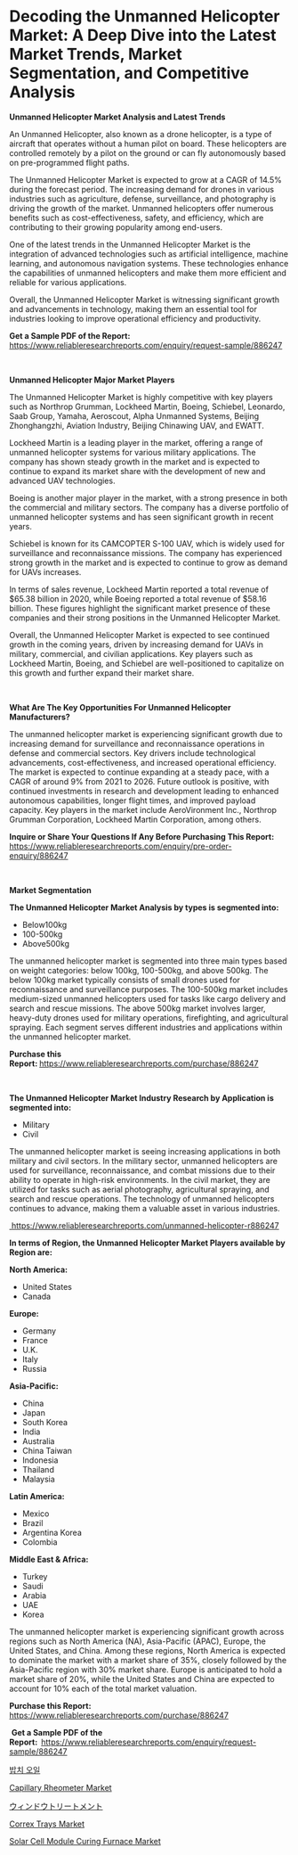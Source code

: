 <p><h1>Decoding the Unmanned Helicopter Market: A Deep Dive into the Latest Market Trends, Market Segmentation, and Competitive Analysis</h1></p><p><strong>Unmanned Helicopter Market Analysis and Latest Trends</strong></p>
<p><p>An Unmanned Helicopter, also known as a drone helicopter, is a type of aircraft that operates without a human pilot on board. These helicopters are controlled remotely by a pilot on the ground or can fly autonomously based on pre-programmed flight paths.</p><p>The Unmanned Helicopter Market is expected to grow at a CAGR of 14.5% during the forecast period. The increasing demand for drones in various industries such as agriculture, defense, surveillance, and photography is driving the growth of the market. Unmanned helicopters offer numerous benefits such as cost-effectiveness, safety, and efficiency, which are contributing to their growing popularity among end-users.</p><p>One of the latest trends in the Unmanned Helicopter Market is the integration of advanced technologies such as artificial intelligence, machine learning, and autonomous navigation systems. These technologies enhance the capabilities of unmanned helicopters and make them more efficient and reliable for various applications.</p><p>Overall, the Unmanned Helicopter Market is witnessing significant growth and advancements in technology, making them an essential tool for industries looking to improve operational efficiency and productivity.</p></p>
<p><strong>Get a Sample PDF of the Report:&nbsp;</strong> <a href="https://www.reliableresearchreports.com/enquiry/request-sample/886247">https://www.reliableresearchreports.com/enquiry/request-sample/886247</a></p>
<p>&nbsp;</p>
<p><strong>Unmanned Helicopter Major Market Players</strong></p>
<p><p>The Unmanned Helicopter Market is highly competitive with key players such as Northrop Grumman, Lockheed Martin, Boeing, Schiebel, Leonardo, Saab Group, Yamaha, Aeroscout, Alpha Unmanned Systems, Beijing Zhonghangzhi, Aviation Industry, Beijing Chinawing UAV, and EWATT.</p><p>Lockheed Martin is a leading player in the market, offering a range of unmanned helicopter systems for various military applications. The company has shown steady growth in the market and is expected to continue to expand its market share with the development of new and advanced UAV technologies.</p><p>Boeing is another major player in the market, with a strong presence in both the commercial and military sectors. The company has a diverse portfolio of unmanned helicopter systems and has seen significant growth in recent years.</p><p>Schiebel is known for its CAMCOPTER S-100 UAV, which is widely used for surveillance and reconnaissance missions. The company has experienced strong growth in the market and is expected to continue to grow as demand for UAVs increases.</p><p>In terms of sales revenue, Lockheed Martin reported a total revenue of $65.38 billion in 2020, while Boeing reported a total revenue of $58.16 billion. These figures highlight the significant market presence of these companies and their strong positions in the Unmanned Helicopter Market.</p><p>Overall, the Unmanned Helicopter Market is expected to see continued growth in the coming years, driven by increasing demand for UAVs in military, commercial, and civilian applications. Key players such as Lockheed Martin, Boeing, and Schiebel are well-positioned to capitalize on this growth and further expand their market share.</p></p>
<p>&nbsp;</p>
<p><strong>What Are The Key Opportunities For Unmanned Helicopter Manufacturers?</strong></p>
<p><p>The unmanned helicopter market is experiencing significant growth due to increasing demand for surveillance and reconnaissance operations in defense and commercial sectors. Key drivers include technological advancements, cost-effectiveness, and increased operational efficiency. The market is expected to continue expanding at a steady pace, with a CAGR of around 9% from 2021 to 2026. Future outlook is positive, with continued investments in research and development leading to enhanced autonomous capabilities, longer flight times, and improved payload capacity. Key players in the market include AeroVironment Inc., Northrop Grumman Corporation, Lockheed Martin Corporation, among others.</p></p>
<p><strong>Inquire or Share Your Questions If Any Before Purchasing This Report:</strong> <a href="https://www.reliableresearchreports.com/enquiry/pre-order-enquiry/886247">https://www.reliableresearchreports.com/enquiry/pre-order-enquiry/886247</a></p>
<p>&nbsp;</p>
<p><strong>Market Segmentation</strong></p>
<p><strong>The Unmanned Helicopter Market Analysis by types is segmented into:</strong></p>
<p><ul><li>Below100kg</li><li>100-500kg</li><li>Above500kg</li></ul></p>
<p><p>The unmanned helicopter market is segmented into three main types based on weight categories: below 100kg, 100-500kg, and above 500kg. The below 100kg market typically consists of small drones used for reconnaissance and surveillance purposes. The 100-500kg market includes medium-sized unmanned helicopters used for tasks like cargo delivery and search and rescue missions. The above 500kg market involves larger, heavy-duty drones used for military operations, firefighting, and agricultural spraying. Each segment serves different industries and applications within the unmanned helicopter market.</p></p>
<p><strong>Purchase this Report:&nbsp;</strong><a href="https://www.reliableresearchreports.com/purchase/886247">https://www.reliableresearchreports.com/purchase/886247</a></p>
<p>&nbsp;</p>
<p><strong>The Unmanned Helicopter Market Industry Research by Application is segmented into:</strong></p>
<p><ul><li>Military</li><li>Civil</li></ul></p>
<p><p>The unmanned helicopter market is seeing increasing applications in both military and civil sectors. In the military sector, unmanned helicopters are used for surveillance, reconnaissance, and combat missions due to their ability to operate in high-risk environments. In the civil market, they are utilized for tasks such as aerial photography, agricultural spraying, and search and rescue operations. The technology of unmanned helicopters continues to advance, making them a valuable asset in various industries.</p></p>
<p><a href="https://www.reliableresearchreports.com/unmanned-helicopter-r886247">&nbsp;https://www.reliableresearchreports.com/unmanned-helicopter-r886247</a></p>
<p><strong>In terms of Region, the Unmanned Helicopter Market Players available by Region are:</strong></p>
<p>
    <p> <strong> North America: </strong>
        <ul>
            <li>United States</li>
            <li>Canada</li>
        </ul>
        </p> 
    <p> <strong> Europe: </strong>
        <ul>
            <li>Germany</li>
            <li>France</li>
            <li>U.K.</li>
            <li>Italy</li>
            <li>Russia</li>
        </ul>
        </p> 
    <p> <strong> Asia-Pacific: </strong>
        <ul>
            <li>China</li>
            <li>Japan</li>
            <li>South Korea</li>
            <li>India</li>
            <li>Australia</li>
            <li>China Taiwan</li>
            <li>Indonesia</li>
            <li>Thailand</li>
            <li>Malaysia</li>
        </ul>
        </p> 
    <p> <strong> Latin America: </strong>
        <ul>
            <li>Mexico</li>
            <li>Brazil</li>
            <li>Argentina Korea</li>
            <li>Colombia</li>
        </ul>
        </p> 
    <p> <strong> Middle East & Africa: </strong>
        <ul>
            <li>Turkey</li>
            <li>Saudi</li>
            <li>Arabia</li>
            <li>UAE</li>
            <li>Korea</li>
        </ul>
    </p>
    </p>
<p><p>The unmanned helicopter market is experiencing significant growth across regions such as North America (NA), Asia-Pacific (APAC), Europe, the United States, and China. Among these regions, North America is expected to dominate the market with a market share of 35%, closely followed by the Asia-Pacific region with 30% market share. Europe is anticipated to hold a market share of 20%, while the United States and China are expected to account for 10% each of the total market valuation.</p></p>
<p><strong>Purchase this Report: </strong><a href="https://www.reliableresearchreports.com/purchase/886247">https://www.reliableresearchreports.com/purchase/886247</a></p>
<p>&nbsp;<strong>Get a Sample PDF of the Report:&nbsp;&nbsp;</strong><a href="https://www.reliableresearchreports.com/enquiry/request-sample/886247">https://www.reliableresearchreports.com/enquiry/request-sample/886247</a></p>
<p><strong></strong></p>
<p><p><a href="https://github.com/Elenrrera7685/Market-Research-Report-List-1/blob/main/424782332435.md">밥치 오일</a></p><p><a href="https://github.com/pjcfca/Market-Research-Report-List-2/blob/main/capillary-rheometer-market.md">Capillary Rheometer Market</a></p><p><a href="https://medium.com/@freedayundt2023/%E7%AA%93%E3%81%AE%E6%B2%BB%E7%99%82%E5%B8%82%E5%A0%B4%E3%81%AE%E8%A6%8F%E6%A8%A1%E3%81%A8%E5%B8%82%E5%A0%B4%E5%8B%95%E5%90%91-%E5%AE%8C%E5%85%A8%E3%81%AA%E6%A5%AD%E7%95%8C%E6%A6%82%E8%A6%81-2024%E5%B9%B4%E3%81%8B%E3%82%892031%E5%B9%B4%E3%81%BE%E3%81%A7-eca0a3d768df">ウィンドウトリートメント</a></p><p><a href="https://issuu.com/reportprime-2/docs/correx-trays-market-size-2030.pptx">Correx Trays Market</a></p><p><a href="https://www.linkedin.com/pulse/solar-cell-module-curing-furnace-market-exploring-share-trends-duqxc?trackingId=2Jwi0%2FwmbmlBinQljlANCQ%3D%3D">Solar Cell Module Curing Furnace Market</a></p></p>
